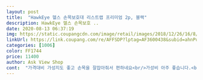 ```yaml
---
layout: post 
title:  "HawkEye 헬스 손목보호대 리스트랩 프리미엄 2p, 블랙" 
description: HawkEye 헬스 손목보호 ..
date: 2020-08-13 06:37:19 
img: https://static.coupangcdn.com/image/retail/images/2018/12/26/16/8/480f6637-9ffb-455d-aa07-be44a78f75f6.jpg 
linkUrl: https://link.coupang.com/re/AFFSDP?lptag=AF3600438&subid=ahnPublicAsk&pageKey=171447633&itemId=490246087&vendorItemId=4239970398&traceid=V0-113-ae3d7610e37473c1 
categories: [1006] 
color: FF1744 
price: 11400 
author: Ask View Shop 
cont:  "가격대비 가성지도 좋고 손목을 잘잡아줘서 편하네요<br/>가성비 아주 좋습니다.<br/><br/>굿 손목을 아주그냥 꽉잡아주네요 또구매하겠음요<br/>길이가 너무길지 않고 적당해서 혼자 착용하기 편리하고 마감도 깔끔합니다.<br/><br/>짱짱한 밴드가 손목을 잘 잡아주어 운동할때 유용하게 쓰고있어요.<br/><br/>" 
---
```

